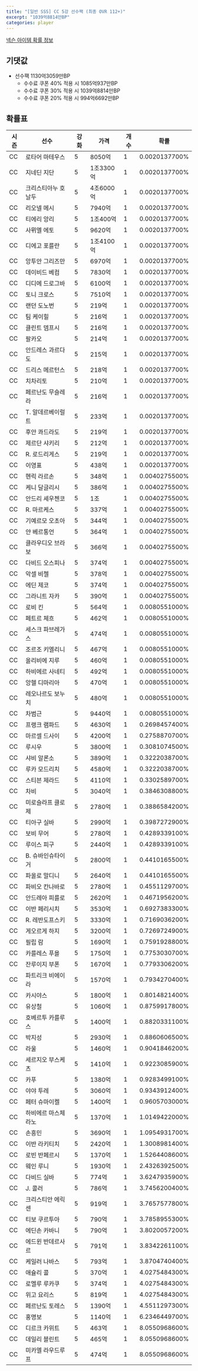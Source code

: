 ```yaml
---
title: "[일반 SSS] CC 5강 선수팩 (최종 OVR 112+)"
excerpt: "1039억8814만BP"
categories: player
---
```

[넥슨 아이템 확률 정보](http://iteminfo.nexon.com/probability/fo4?sn=7399)

## 기댓값
  - 선수팩 1130억3059만BP
    - 수수료 쿠폰 40% 적용 시 1085억937만BP
    - 수수료 쿠폰 30% 적용 시 1039억8814만BP
    - 수수료 쿠폰 20% 적용 시 994억6692만BP


## 확률표

|시즌|선수|강화|가격|개수|확률|
|---|---|---|---|---|---|
|CC|로타어 마테우스|5|8050억|1|0.0020137700%|
|CC|지네딘 지단|5|1조3300억|1|0.0020137700%|
|CC|크리스티아누 호날두|5|4조6000억|1|0.0020137700%|
|CC|리오넬 메시|5|7940억|1|0.0020137700%|
|CC|티에리 앙리|5|1조400억|1|0.0020137700%|
|CC|사뮈엘 에토|5|9620억|1|0.0020137700%|
|CC|디에고 포를란|5|1조4100억|1|0.0020137700%|
|CC|앙투안 그리즈만|5|6970억|1|0.0020137700%|
|CC|데이비드 베컴|5|7830억|1|0.0020137700%|
|CC|디디에 드로그바|5|6100억|1|0.0020137700%|
|CC|토니 크로스|5|7510억|1|0.0020137700%|
|CC|랜던 도노번|5|219억|1|0.0020137700%|
|CC|팀 케이힐|5|216억|1|0.0020137700%|
|CC|클린트 뎀프시|5|216억|1|0.0020137700%|
|CC|팔카오|5|214억|1|0.0020137700%|
|CC|안드레스 과르다도|5|215억|1|0.0020137700%|
|CC|드리스 메르턴스|5|218억|1|0.0020137700%|
|CC|치차리토|5|210억|1|0.0020137700%|
|CC|페르난도 무슬레라|5|216억|1|0.0020137700%|
|CC|T. 알데르베이럴트|5|233억|1|0.0020137700%|
|CC|후안 콰드라도|5|219억|1|0.0020137700%|
|CC|제르단 샤키리|5|212억|1|0.0020137700%|
|CC|R. 로드리게스|5|219억|1|0.0020137700%|
|CC|이영표|5|438억|1|0.0020137700%|
|CC|헨릭 라르손|5|348억|1|0.0040275500%|
|CC|케니 달글리시|5|386억|1|0.0040275500%|
|CC|안드리 셰우첸코|5|1조|1|0.0040275500%|
|CC|R. 마르케스|5|337억|1|0.0040275500%|
|CC|기예르모 오초아|5|344억|1|0.0040275500%|
|CC|얀 베르통언|5|364억|1|0.0040275500%|
|CC|클라우디오 브라보|5|366억|1|0.0040275500%|
|CC|다비드 오스피나|5|374억|1|0.0040275500%|
|CC|악셀 비첼|5|378억|1|0.0040275500%|
|CC|에딘 제코|5|374억|1|0.0040275500%|
|CC|그라니트 자카|5|390억|1|0.0040275500%|
|CC|로비 킨|5|564억|1|0.0080551000%|
|CC|페트르 체흐|5|462억|1|0.0080551000%|
|CC|세스크 파브레가스|5|474억|1|0.0080551000%|
|CC|조르조 키엘리니|5|467억|1|0.0080551000%|
|CC|올리비에 지루|5|460억|1|0.0080551000%|
|CC|하비에르 사네티|5|492억|1|0.0080551000%|
|CC|앙헬 디마리아|5|470억|1|0.0080551000%|
|CC|레오나르도 보누치|5|480억|1|0.0080551000%|
|CC|차범근|5|9440억|1|0.0080551000%|
|CC|프랭크 램파드|5|4630억|1|0.2698457400%|
|CC|마르셀 드사이|5|4200억|1|0.2758870700%|
|CC|루시우|5|3800억|1|0.3081074500%|
|CC|샤비 알론소|5|3890억|1|0.3222038700%|
|CC|루카 모드리치|5|4580억|1|0.3222038700%|
|CC|스티븐 제라드|5|4110억|1|0.3302589700%|
|CC|차비|5|3040억|1|0.3846308800%|
|CC|미로슬라프 클로제|5|2780억|1|0.3886584200%|
|CC|티아구 실바|5|2990억|1|0.3987272900%|
|CC|보비 무어|5|2780억|1|0.4289339100%|
|CC|루이스 피구|5|2440억|1|0.4289339100%|
|CC|B. 슈바인슈타이거|5|2800억|1|0.4410165500%|
|CC|파올로 말디니|5|2640억|1|0.4410165500%|
|CC|파비오 칸나바로|5|2780억|1|0.4551129700%|
|CC|안드레아 피를로|5|2620억|1|0.4671956200%|
|CC|이반 페리시치|5|3530억|1|0.6927383300%|
|CC|R. 레반도프스키|5|3330억|1|0.7169036200%|
|CC|게오르게 하지|5|3200억|1|0.7269724900%|
|CC|필립 람|5|1690억|1|0.7591928800%|
|CC|카를레스 푸욜|5|1750억|1|0.7753030700%|
|CC|잔루이지 부폰|5|1670억|1|0.7793306200%|
|CC|파트리크 비에이라|5|1570억|1|0.7934270400%|
|CC|카시야스|5|1800억|1|0.8014821400%|
|CC|유상철|5|1060억|1|0.8759917800%|
|CC|호베르투 카를루스|5|1400억|1|0.8820331100%|
|CC|박지성|5|2930억|1|0.8860606500%|
|CC|라울|5|1460억|1|0.9041846200%|
|CC|세르지오 부스케츠|5|1410억|1|0.9223085900%|
|CC|카푸|5|1380억|1|0.9283499100%|
|CC|야야 투레|5|3060억|1|0.9343912400%|
|CC|페터 슈마이켈|5|1400억|1|0.9605703000%|
|CC|하비에르 마스체라노|5|1370억|1|1.0149422000%|
|CC|손흥민|5|3690억|1|1.0954931700%|
|CC|이반 라키티치|5|2420억|1|1.3008981400%|
|CC|로빈 반페르시|5|1370억|1|1.5264408600%|
|CC|웨인 루니|5|1930억|1|2.4326392500%|
|CC|다비드 실바|5|774억|1|3.6247935900%|
|CC|J. 콜러|5|786억|1|3.7456200400%|
|CC|크리스티안 에릭센|5|919억|1|3.7657577800%|
|CC|티보 쿠르투아|5|790억|1|3.7858955300%|
|CC|에딘손 카바니|5|790억|1|3.8020057200%|
|CC|에드윈 반데르사르|5|791억|1|3.8342261100%|
|CC|케일러 나바스|5|793억|1|3.8704740400%|
|CC|애슐리 콜|5|370억|1|4.0275484300%|
|CC|로멜루 루카쿠|5|374억|1|4.0275484300%|
|CC|위고 요리스|5|819억|1|4.0275484300%|
|CC|페르난도 토레스|5|1390억|1|4.5511297300%|
|CC|홍명보|5|1140억|1|6.2346449700%|
|CC|디르크 카위트|5|463억|1|8.0550968600%|
|CC|데일리 블린트|5|465억|1|8.0550968600%|
|CC|미카엘 라우드루프|5|474억|1|8.0550968600%|
